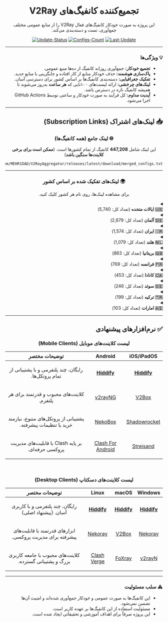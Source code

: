 
<div dir="rtl" align="center">

# تجمیع‌کننده کانفیگ‌های V2Ray

<p>این پروژه به صورت خودکار کانفیگ‌های فعال V2Ray را از منابع عمومی مختلف جمع‌آوری، تست و دسته‌بندی می‌کند.</p>

</div>

<div align="center">

[![Update-Status](https://img.shields.io/github/actions/workflow/status/MEHR1DAD/V2RayAggregator/update_all_proxies.yml?style=for-the-badge&logo=githubactions&logoColor=white&label=Update%20Status)](https://github.com/MEHR1DAD/V2RayAggregator/actions/workflows/update_all_proxies.yml)
[![Configs-Count](https://img.shields.io/badge/Configs-447,208-blueviolet?style=for-the-badge&logo=server&logoColor=white)](https://github.com/MEHR1DAD/V2RayAggregator/releases/latest/download/merged_configs.txt)
[![Last-Update](https://img.shields.io/badge/Last%20Update-Saturday%2021%20Tir%201404-informational?style=for-the-badge&logo=clock&logoColor=white)](https://github.com/MEHR1DAD/V2RayAggregator/commits/master)

</div>

<div dir="rtl">

---

### 💡 ویژگی‌ها

- <b>تجمیع خودکار:</b> جمع‌آوری روزانه کانفیگ از ده‌ها منبع عمومی.
- <b>پاک‌سازی هوشمند:</b> حذف خودکار منابع از کار افتاده و جایگزینی با منابع جدید.
- <b>تفکیک جغرافیایی:</b> دسته‌بندی کانفیگ‌ها بر اساس کشور برای دسترسی آسان.
- <b>لینک‌های چرخشی:</b> ارائه لیست‌های ۱۰۰تایی که <b>هر ساعت</b> به‌روز می‌شوند تا همیشه کانفیگ تازه در دسترس باشد.
- <b>آپدیت مداوم:</b> کل فرآیند به صورت خودکار و ساعتی توسط GitHub Actions اجرا می‌شود.

---

## 📥 لینک‌های اشتراک (Subscription Links)

<div align="center">

### 🌐 لینک جامع (همه کانفیگ‌ها)
<p dir="rtl">این لینک شامل <b>447,208</b> کانفیگ از تمام کشورها است. (<b>ممکن است برای برخی کلاینت‌ها سنگین باشد</b>)</p>

```
https://github.com/MEHR1DAD/V2RayAggregator/releases/latest/download/merged_configs.txt
```

---

### 🌍 لینک‌های تفکیک شده بر اساس کشور
<p dir="rtl">
برای مشاهده لینک‌ها، روی نام هر کشور کلیک کنید.
</p>
</div>


<details>
<summary>
  <div dir="rtl" align="right">
    <b>🇺🇸 ایالات متحده</b> (تعداد کل: 5,740)
  </div>
</summary>

<div dir="rtl">
<br>

<p>
- <b>لینک کامل:</b> شامل تمام کانفیگ‌های موجود برای این کشور.<br>
- <b>لینک ۱۰۰تایی:</b> یک لیست چرخشی شامل ۱۰۰ کانفیگ رندوم که هر ساعت به‌روز می‌شود. (<b>پیشنهاد شده</b>)
</p>

<p><b>لینک کامل:</b></p>
<div align="center">

```
https://raw.githubusercontent.com/MEHR1DAD/V2RayAggregator/master/subscription/US_sub.txt
```
</div>

<p><b>لینک ۱۰۰تایی:</b></p>
<div align="center">

```
https://raw.githubusercontent.com/MEHR1DAD/V2RayAggregator/master/subscription/US_sub_100.txt
```
</div>

</div>
</details>

<details>
<summary>
  <div dir="rtl" align="right">
    <b>🇩🇪 آلمان</b> (تعداد کل: 2,879)
  </div>
</summary>

<div dir="rtl">
<br>

<p>
- <b>لینک کامل:</b> شامل تمام کانفیگ‌های موجود برای این کشور.<br>
- <b>لینک ۱۰۰تایی:</b> یک لیست چرخشی شامل ۱۰۰ کانفیگ رندوم که هر ساعت به‌روز می‌شود. (<b>پیشنهاد شده</b>)
</p>

<p><b>لینک کامل:</b></p>
<div align="center">

```
https://raw.githubusercontent.com/MEHR1DAD/V2RayAggregator/master/subscription/DE_sub.txt
```
</div>

<p><b>لینک ۱۰۰تایی:</b></p>
<div align="center">

```
https://raw.githubusercontent.com/MEHR1DAD/V2RayAggregator/master/subscription/DE_sub_100.txt
```
</div>

</div>
</details>

<details>
<summary>
  <div dir="rtl" align="right">
    <b>🇮🇷 ایران</b> (تعداد کل: 1,574)
  </div>
</summary>

<div dir="rtl">
<br>

<p>
- <b>لینک کامل:</b> شامل تمام کانفیگ‌های موجود برای این کشور.<br>
- <b>لینک ۱۰۰تایی:</b> یک لیست چرخشی شامل ۱۰۰ کانفیگ رندوم که هر ساعت به‌روز می‌شود. (<b>پیشنهاد شده</b>)
</p>

<p><b>لینک کامل:</b></p>
<div align="center">

```
https://raw.githubusercontent.com/MEHR1DAD/V2RayAggregator/master/subscription/IR_sub.txt
```
</div>

<p><b>لینک ۱۰۰تایی:</b></p>
<div align="center">

```
https://raw.githubusercontent.com/MEHR1DAD/V2RayAggregator/master/subscription/IR_sub_100.txt
```
</div>

</div>
</details>

<details>
<summary>
  <div dir="rtl" align="right">
    <b>🇳🇱 هلند</b> (تعداد کل: 1,079)
  </div>
</summary>

<div dir="rtl">
<br>

<p>
- <b>لینک کامل:</b> شامل تمام کانفیگ‌های موجود برای این کشور.<br>
- <b>لینک ۱۰۰تایی:</b> یک لیست چرخشی شامل ۱۰۰ کانفیگ رندوم که هر ساعت به‌روز می‌شود. (<b>پیشنهاد شده</b>)
</p>

<p><b>لینک کامل:</b></p>
<div align="center">

```
https://raw.githubusercontent.com/MEHR1DAD/V2RayAggregator/master/subscription/NL_sub.txt
```
</div>

<p><b>لینک ۱۰۰تایی:</b></p>
<div align="center">

```
https://raw.githubusercontent.com/MEHR1DAD/V2RayAggregator/master/subscription/NL_sub_100.txt
```
</div>

</div>
</details>

<details>
<summary>
  <div dir="rtl" align="right">
    <b>🇬🇧 بریتانیا</b> (تعداد کل: 863)
  </div>
</summary>

<div dir="rtl">
<br>

<p>
- <b>لینک کامل:</b> شامل تمام کانفیگ‌های موجود برای این کشور.<br>
- <b>لینک ۱۰۰تایی:</b> یک لیست چرخشی شامل ۱۰۰ کانفیگ رندوم که هر ساعت به‌روز می‌شود. (<b>پیشنهاد شده</b>)
</p>

<p><b>لینک کامل:</b></p>
<div align="center">

```
https://raw.githubusercontent.com/MEHR1DAD/V2RayAggregator/master/subscription/GB_sub.txt
```
</div>

<p><b>لینک ۱۰۰تایی:</b></p>
<div align="center">

```
https://raw.githubusercontent.com/MEHR1DAD/V2RayAggregator/master/subscription/GB_sub_100.txt
```
</div>

</div>
</details>

<details>
<summary>
  <div dir="rtl" align="right">
    <b>🇫🇷 فرانسه</b> (تعداد کل: 769)
  </div>
</summary>

<div dir="rtl">
<br>

<p>
- <b>لینک کامل:</b> شامل تمام کانفیگ‌های موجود برای این کشور.<br>
- <b>لینک ۱۰۰تایی:</b> یک لیست چرخشی شامل ۱۰۰ کانفیگ رندوم که هر ساعت به‌روز می‌شود. (<b>پیشنهاد شده</b>)
</p>

<p><b>لینک کامل:</b></p>
<div align="center">

```
https://raw.githubusercontent.com/MEHR1DAD/V2RayAggregator/master/subscription/FR_sub.txt
```
</div>

<p><b>لینک ۱۰۰تایی:</b></p>
<div align="center">

```
https://raw.githubusercontent.com/MEHR1DAD/V2RayAggregator/master/subscription/FR_sub_100.txt
```
</div>

</div>
</details>

<details>
<summary>
  <div dir="rtl" align="right">
    <b>🇨🇦 کانادا</b> (تعداد کل: 453)
  </div>
</summary>

<div dir="rtl">
<br>

<p>
- <b>لینک کامل:</b> شامل تمام کانفیگ‌های موجود برای این کشور.<br>
- <b>لینک ۱۰۰تایی:</b> یک لیست چرخشی شامل ۱۰۰ کانفیگ رندوم که هر ساعت به‌روز می‌شود. (<b>پیشنهاد شده</b>)
</p>

<p><b>لینک کامل:</b></p>
<div align="center">

```
https://raw.githubusercontent.com/MEHR1DAD/V2RayAggregator/master/subscription/CA_sub.txt
```
</div>

<p><b>لینک ۱۰۰تایی:</b></p>
<div align="center">

```
https://raw.githubusercontent.com/MEHR1DAD/V2RayAggregator/master/subscription/CA_sub_100.txt
```
</div>

</div>
</details>

<details>
<summary>
  <div dir="rtl" align="right">
    <b>🇸🇪 سوئد</b> (تعداد کل: 246)
  </div>
</summary>

<div dir="rtl">
<br>

<p>
- <b>لینک کامل:</b> شامل تمام کانفیگ‌های موجود برای این کشور.<br>
- <b>لینک ۱۰۰تایی:</b> یک لیست چرخشی شامل ۱۰۰ کانفیگ رندوم که هر ساعت به‌روز می‌شود. (<b>پیشنهاد شده</b>)
</p>

<p><b>لینک کامل:</b></p>
<div align="center">

```
https://raw.githubusercontent.com/MEHR1DAD/V2RayAggregator/master/subscription/SE_sub.txt
```
</div>

<p><b>لینک ۱۰۰تایی:</b></p>
<div align="center">

```
https://raw.githubusercontent.com/MEHR1DAD/V2RayAggregator/master/subscription/SE_sub_100.txt
```
</div>

</div>
</details>

<details>
<summary>
  <div dir="rtl" align="right">
    <b>🇹🇷 ترکیه</b> (تعداد کل: 199)
  </div>
</summary>

<div dir="rtl">
<br>

<p>
- <b>لینک کامل:</b> شامل تمام کانفیگ‌های موجود برای این کشور.<br>
- <b>لینک ۱۰۰تایی:</b> یک لیست چرخشی شامل ۱۰۰ کانفیگ رندوم که هر ساعت به‌روز می‌شود. (<b>پیشنهاد شده</b>)
</p>

<p><b>لینک کامل:</b></p>
<div align="center">

```
https://raw.githubusercontent.com/MEHR1DAD/V2RayAggregator/master/subscription/TR_sub.txt
```
</div>

<p><b>لینک ۱۰۰تایی:</b></p>
<div align="center">

```
https://raw.githubusercontent.com/MEHR1DAD/V2RayAggregator/master/subscription/TR_sub_100.txt
```
</div>

</div>
</details>

<details>
<summary>
  <div dir="rtl" align="right">
    <b>🇦🇪 امارات</b> (تعداد کل: 103)
  </div>
</summary>

<div dir="rtl">
<br>

<p>
- <b>لینک کامل:</b> شامل تمام کانفیگ‌های موجود برای این کشور.<br>
- <b>لینک ۱۰۰تایی:</b> یک لیست چرخشی شامل ۱۰۰ کانفیگ رندوم که هر ساعت به‌روز می‌شود. (<b>پیشنهاد شده</b>)
</p>

<p><b>لینک کامل:</b></p>
<div align="center">

```
https://raw.githubusercontent.com/MEHR1DAD/V2RayAggregator/master/subscription/AE_sub.txt
```
</div>

<p><b>لینک ۱۰۰تایی:</b></p>
<div align="center">

```
https://raw.githubusercontent.com/MEHR1DAD/V2RayAggregator/master/subscription/AE_sub_100.txt
```
</div>

</div>
</details>

<div dir="rtl">

---

## ✅ نرم‌افزارهای پیشنهادی

<div align="center">

### لیست کلاینت‌های موبایل (Mobile Clients)

| iOS/iPadOS | Android | توضیحات مختصر |
| :---: | :---: | :---: |
| <b>[Hiddify](https://apps.apple.com/us/app/hiddify-next/id6476113229)</b> | <b>[Hiddify](https://play.google.com/store/apps/details?id=app.hiddify.com)</b> | <p dir="rtl">رایگان، چند پلتفرمی و با پشتیبانی از تمام پروتکل‌ها.</p> |
| [V2Box](https://apps.apple.com/us/app/v2box-v2ray-client/id6446814690) | [v2rayNG](https://github.com/2dust/v2rayNG/releases) | <p dir="rtl">کلاینت‌های محبوب و قدرتمند برای هر پلتفرم.</p> |
| [Shadowrocket](https://apps.apple.com/us/app/shadowrocket/id932747118) | [NekoBox](https://github.com/MatsuriDayo/NekoBoxForAndroid/releases) | <p dir="rtl">پشتیبانی از پروتکل‌های متنوع، نیازمند خرید یا تنظیمات پیشرفته.</p> |
| [Streisand](https://apps.apple.com/us/app/streisand/id6450534064) | [Clash For Android](https://github.com/Kr328/ClashForAndroid/releases) | <p dir="rtl">بر پایه Clash با قابلیت‌های مدیریت پروکسی حرفه‌ای.</p> |

<br>

### لیست کلاینت‌های دسکتاپ (Desktop Clients)

| Windows | macOS | Linux | توضیحات مختصر |
| :---: | :---: | :---: | :---: |
| <b>[Hiddify](https://github.com/hiddify/hiddify-next/releases)</b> | <b>[Hiddify](https://github.com/hiddify/hiddify-next/releases)</b> | <b>[Hiddify](https://github.com/hiddify/hiddify-next/releases)</b> | <p dir="rtl">رایگان، چند پلتفرمی و با کاربری آسان. (پیشنهاد اصلی)</p> |
| [Nekoray](https://github.com/MatsuriDayo/nekoray/releases) | [V2Box](https://apps.apple.com/us/app/v2box-v2ray-client/id6446814690) | [Nekoray](https://github.com/MatsuriDayo/nekoray/releases) | <p dir="rtl">ابزارهای قدرتمند با قابلیت‌های پیشرفته برای مدیریت پروکسی.</p> |
| [v2rayN](https://github.com/2dust/v2rayN/releases) | [FoXray](https://github.com/Fndroid/Foxray/releases) | [Clash Verge](https://github.com/zzzgydi/clash-verge/releases) | <p dir="rtl">کلاینت‌های محبوب با جامعه کاربری بزرگ و پشتیبانی گسترده.</p> |

</div>

---

### ⚠️ سلب مسئولیت

- این کانفیگ‌ها به صورت عمومی و خودکار جمع‌آوری شده‌اند و امنیت آن‌ها تضمین نمی‌شود.
- مسئولیت استفاده از این کانفیگ‌ها بر عهده کاربر است.
- این پروژه صرفاً برای اهداف آموزشی و تحقیقاتی ایجاد شده است.

</div>
